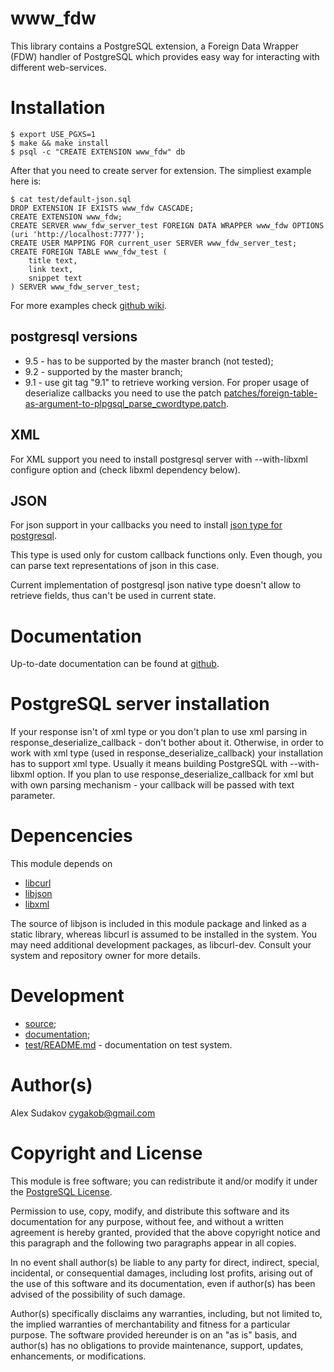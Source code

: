 www_fdw
=======

This library contains a PostgreSQL extension,
a Foreign Data Wrapper (FDW) handler of PostgreSQL
which provides easy way for interacting with different web-services.

Installation
============

    $ export USE_PGXS=1
    $ make && make install
    $ psql -c "CREATE EXTENSION www_fdw" db

After that you need to create server for extension.
The simpliest example here is:

    $ cat test/default-json.sql
    DROP EXTENSION IF EXISTS www_fdw CASCADE;
    CREATE EXTENSION www_fdw;
    CREATE SERVER www_fdw_server_test FOREIGN DATA WRAPPER www_fdw OPTIONS (uri 'http://localhost:7777');
    CREATE USER MAPPING FOR current_user SERVER www_fdw_server_test;
    CREATE FOREIGN TABLE www_fdw_test (
        title text,
        link text,
        snippet text
    ) SERVER www_fdw_server_test;


For more examples check [github wiki](https://github.com/cyga/www_fdw/wiki/Examples).

postgresql versions
-------------------

* 9.5 - has to be supported by the master branch (not tested);
* 9.2 - supported by the master branch;
* 9.1 - use git tag "9.1" to retrieve working version. For proper usage of deserialize callbacks you need to use the patch [patches/foreign-table-as-argument-to-plpgsql_parse_cwordtype.patch](https://github.com/cyga/www_fdw/tree/master/patches/foreign-table-as-argument-to-plpgsql_parse_cwordtype.patch).

XML
---

For XML support you need to install postgresql server with --with-libxml configure option and (check libxml dependency below).

JSON
----

For json support in your callbacks you need to install [json type for postgresql](http://git.postgresql.org/gitweb/?p=json-datatype.git;a=summary).

This type is used only for custom callback functions only. Even though, you can parse text representations of json in this case.

Current implementation of postgresql json native type doesn't allow to retrieve fields, thus can't be used in current state.

Documentation
=============

Up-to-date documentation can be found at [github](https://github.com/cyga/www_fdw/wiki/Documentation).

PostgreSQL server installation
==============================

If your response isn't of xml type or you don't plan to use xml parsing in response_deserialize_callback - don't bother about it.
Otherwise, in order to work with xml type (used in response_deserialize_callback) your installation has to support xml type. Usually it means building PostgreSQL with --with-libxml option.
If you plan to use response_deserialize_callback for xml but with own parsing mechanism - your callback will be passed with text parameter.

Depencencies
============

This module depends on

  * [libcurl](http://curl.haxx.se/libcurl/)
  * [libjson](http://projects.snarc.org/libjson/)
  * [libxml](http://en.wikipedia.org/wiki/Libxml2)

The source of libjson is included in this module package and linked as a
static library, whereas libcurl is assumed to be installed in the system.
You may need additional development packages, as libcurl-dev.
Consult your system and repository owner for more details.

Development
===========

* [source](http://github.com/cyga/www_fdw);
* [documentation](https://github.com/cyga/www_fdw/wiki/Documentation);
* [test/README.md](https://github.com/cyga/www_fdw/blob/master/test/README.md) - documentation on test system.

Author(s)
=========

Alex Sudakov <cygakob@gmail.com>

Copyright and License
=====================

This module is free software; you can redistribute it and/or modify it under
the [PostgreSQL License](http://www.opensource.org/licenses/postgresql).

Permission to use, copy, modify, and distribute this software and its
documentation for any purpose, without fee, and without a written agreement is
hereby granted, provided that the above copyright notice and this paragraph
and the following two paragraphs appear in all copies.

In no event shall author(s) be liable to any party for direct,
indirect, special, incidental, or consequential damages, including
lost profits, arising out of the use of this software and its documentation,
even if author(s) has been advised of the possibility of such damage.

Author(s) specifically disclaims any warranties,
including, but not limited to, the implied warranties of merchantability and
fitness for a particular purpose. The software provided hereunder is on an "as is" basis, and author(s) has no obligations to provide maintenance,
support, updates, enhancements, or modifications.
